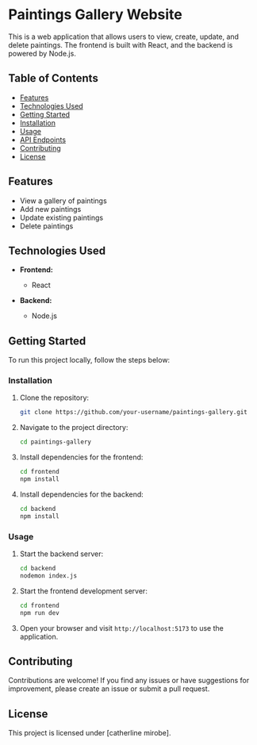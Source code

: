# Paintings Gallery Website

This is a web application that allows users to view, create, update, and delete paintings. The frontend is built with React, and the backend is powered by Node.js.

## Table of Contents
- [Features](#features)
- [Technologies Used](#technologies-used)
- [Getting Started](#getting-started)
- [Installation](#installation)
- [Usage](#usage)
- [API Endpoints](#api-endpoints)
- [Contributing](#contributing)
- [License](#license)

## Features

- View a gallery of paintings
- Add new paintings
- Update existing paintings
- Delete paintings

## Technologies Used

- **Frontend:**
  - React

- **Backend:**
  - Node.js

## Getting Started

To run this project locally, follow the steps below:

### Installation

1. Clone the repository:

    ```bash
    git clone https://github.com/your-username/paintings-gallery.git
    ```

2. Navigate to the project directory:

    ```bash
    cd paintings-gallery
    ```

3. Install dependencies for the frontend:

    ```bash
    cd frontend
    npm install
    ```

4. Install dependencies for the backend:

    ```bash
    cd backend
    npm install
    ```

### Usage

1. Start the backend server:

    ```bash
    cd backend
    nodemon index.js
    ```

2. Start the frontend development server:

    ```bash
    cd frontend
    npm run dev
    ```

3. Open your browser and visit `http://localhost:5173` to use the application.



## Contributing

Contributions are welcome! If you find any issues or have suggestions for improvement, please create an issue or submit a pull request.

## License

This project is licensed under [catherline mirobe].